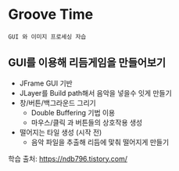 # Groove Time
`GUI 와 이미지 프로세싱 자습`

## GUI를 이용해 리듬게임을 만들어보기
- JFrame GUI 기반
- JLayer를 Build path해서 음악을 넣을수 잇게 만들기
- 창/버튼/백그라운드 그리기
  - Double Buffering 기법 이용
  - 마우스/클릭 과 버튼들의 상호작용 생성
- 떨어지는 타일 생성 (시작 전)
  - 음악 파일을 추출해 리듬에 맟춰 떨어지게 만들기 

학습 출처: https://ndb796.tistory.com/
